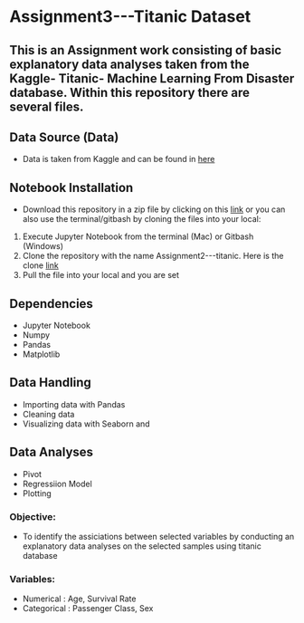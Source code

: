 # Assignment3---Titanic Dataset 

## This is an Assignment work consisting of basic explanatory data analyses taken from the Kaggle- Titanic- Machine Learning From Disaster database. Within this repository there are several files.

## Data Source (Data)
  * Data is taken from Kaggle and can be found in [here](https://www.kaggle.com/competitions/house-prices-advanced-regression-techniques/data)
 
## Notebook Installation
  * Download this repository in a zip file by clicking on this [link](https://github.com/savelena00/Assignment2---titanic) or you can also use the terminal/gitbash by cloning the files into your local:
  
  1. Execute Jupyter Notebook from the terminal (Mac) or Gitbash (Windows)
  2. Clone the repository with the name Assignment2---titanic. Here is the clone [link](https://github.com/savelena00/Assignment2---titanic.git) 
  3. Pull the file into your local and you are set

## Dependencies
  * Jupyter Notebook
  * Numpy
  * Pandas
  * Matplotlib
  
 ## Data Handling
 * Importing data with Pandas
 * Cleaning data
 * Visualizing data with Seaborn and 
 
 ## Data Analyses
 * Pivot 
 * Regressiion Model 
 * Plotting

### Objective:
  * To identify the assiciations between selected variables by conducting an explanatory data analyses on the selected samples using titanic database
    
### Variables:
  * Numerical : Age, Survival Rate
  * Categorical : Passenger Class, Sex 
    

